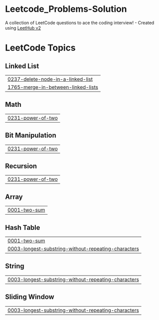 # Leetcode_Problems-Solution
A collection of LeetCode questions to ace the coding interview! - Created using [LeetHub v2](https://github.com/arunbhardwaj/LeetHub-2.0)

<!---LeetCode Topics Start-->
# LeetCode Topics
## Linked List
|  |
| ------- |
| [0237-delete-node-in-a-linked-list](https://github.com/Kannan-K-B/Leetcode_Problems-Solution/tree/master/0237-delete-node-in-a-linked-list) |
| [1765-merge-in-between-linked-lists](https://github.com/Kannan-K-B/Leetcode_Problems-Solution/tree/master/1765-merge-in-between-linked-lists) |
## Math
|  |
| ------- |
| [0231-power-of-two](https://github.com/Kannan-K-B/Leetcode_Problems-Solution/tree/master/0231-power-of-two) |
## Bit Manipulation
|  |
| ------- |
| [0231-power-of-two](https://github.com/Kannan-K-B/Leetcode_Problems-Solution/tree/master/0231-power-of-two) |
## Recursion
|  |
| ------- |
| [0231-power-of-two](https://github.com/Kannan-K-B/Leetcode_Problems-Solution/tree/master/0231-power-of-two) |
## Array
|  |
| ------- |
| [0001-two-sum](https://github.com/Kannan-K-B/Leetcode_Problems-Solution/tree/master/0001-two-sum) |
## Hash Table
|  |
| ------- |
| [0001-two-sum](https://github.com/Kannan-K-B/Leetcode_Problems-Solution/tree/master/0001-two-sum) |
| [0003-longest-substring-without-repeating-characters](https://github.com/Kannan-K-B/Leetcode_Problems-Solution/tree/master/0003-longest-substring-without-repeating-characters) |
## String
|  |
| ------- |
| [0003-longest-substring-without-repeating-characters](https://github.com/Kannan-K-B/Leetcode_Problems-Solution/tree/master/0003-longest-substring-without-repeating-characters) |
## Sliding Window
|  |
| ------- |
| [0003-longest-substring-without-repeating-characters](https://github.com/Kannan-K-B/Leetcode_Problems-Solution/tree/master/0003-longest-substring-without-repeating-characters) |
<!---LeetCode Topics End-->